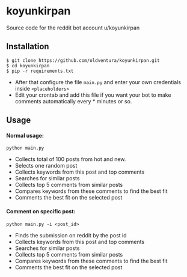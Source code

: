 # koyunkirpan
Source code for the reddit bot account u/koyunkirpan

## Installation
```
$ git clone https://github.com/oldventura/koyunkirpan.git
$ cd koyunkirpan
$ pip -r requirements.txt
```

* After that configure the file ```main.py``` and enter your own credentials inside ```<placeholders>```
* Edit your crontab and add this file if you want your bot to make comments automatically every * minutes or so.

## Usage
#### Normal usage:
```
python main.py
```
* Collects total of 100 posts from hot and new.
* Selects one random post
* Collects keywords from this post and top comments
* Searches for similar posts
* Collects top 5 comments from similar posts
* Compares keywords from these comments to find the best fit
* Comments the best fit on the selected post

#### Comment on specific post:
```
python main.py -i <post_id>
```
* Finds the submission on reddit by the post id
* Collects keywords from this post and top comments
* Searches for similar posts
* Collects top 5 comments from similar posts
* Compares keywords from these comments to find the best fit
* Comments the best fit on the selected post
